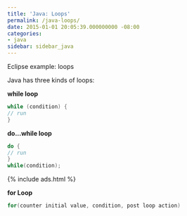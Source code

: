 ```yaml
---
title: 'Java: Loops'
permalink: /java-loops/
date: 2015-01-01 20:05:39.000000000 -08:00
categories:
- java
sidebar: sidebar_java
---
```


Eclipse example: loops

Java has three kinds of loops:

**while loop**

```java
while (condition) {
// run
}
```

**do...while loop**

```java
do {
// run
}
while(condition);
```

{% include ads.html %}

**for Loop**

```java
for(counter initial value, condition, post loop action)
```
